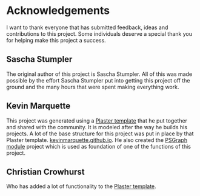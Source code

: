 # Acknowledgements

I want to thank everyone that has submitted feedback, ideas and contributions to this project. Some individuals deserve a special thank you for helping make this project a success.

## Sascha Stumpler

The original author of this project is Sascha Stumpler. All of this was made possible by the effort Sascha Stumpler put into getting this project off the ground and the many hours that were spent making everything work.

## Kevin Marquette

This project was generated using a [Plaster template](https://github.com/KevinMarquette/PlasterTemplates) that he put together and shared with the community. It is modeled after the way he builds his projects. A lot of the base structure for this project was put in place by that Plaster template. [kevinmarquette.github.io](http://kevinmarquette.github.io). He also created the [PSGraph module](https://github.com/KevinMarquette/PSGraph) project which is used as foundation of one of the functions of this project.

## Christian Crowhurst

Who has added a lot of functionality to the [Plaster template](https://github.com/KevinMarquette/PlasterTemplates).
